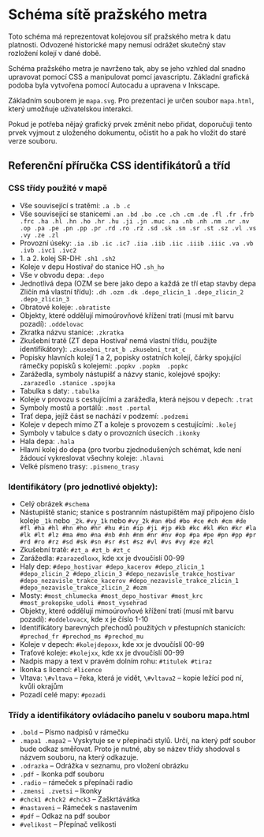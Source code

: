 Schéma sítě pražského metra
===========================
Toto schéma má reprezentovat kolejovou síť pražského metra k datu platnosti. Odvozené historické mapy nemusí odrážet skutečný stav rozložení kolejí v dané době. 

Schéma pražského metra je navrženo tak, aby se jeho vzhled dal snadno upravovat pomocí CSS a manipulovat pomcí javascriptu. Základní grafická podoba byla vytvořena pomocí Autocadu a upravena v Inkscape.

Základním souborem je `mapa.svg`. Pro prezentaci je určen soubor `mapa.html`, který umožňuje uživatelskou interakci.

Pokud je potřeba nějaý grafický prvek změnit nebo přidat, doporučuji tento prvek vyjmout z uloženého dokumentu, očistit ho a pak ho vložit do staré verze souboru.

Referenční příručka CSS identifikátorů a tříd
---------------------------------------------
### CSS třídy použité v mapě
- Vše související s tratěmi: `.a .b .c`
- Vše související se stanicemi `.an .bd .bo .ce .ch .cm .de .fl .fr .frb .frc .ha .hl .hn .ho .hr .hu .ji .jn .muc .na .nb .nh .nm .nr .nv .op .pa .pe .pn .pp .pr .rd .ro .rz .sd .sk .sn .sr .st .sz .vl .vs .vy .ze .zl`
- Provozní úseky: `.ia .ib .ic .ic7 .iia .iib .iic .iiib .iiic .va .vb .ivb .ivc1 .ivc2`
- 1\. a 2. kolej SR-DH: `.sh1 .sh2`
- Koleje v depu Hostivař do stanice HO `.sh_ho`
- Vše v obvodu depa: `.depo`
- Jednotlivá depa (OZM se bere jako depo a každá ze tří etap stavby depa Zličín má vlastní třídu): `.dh .ozm .dk .depo_zlicin_1 .depo_zlicin_2 .depo_zlicin_3`
- Obratové koleje: `.obratiste`
- Objekty, které oddělují mimoúrovňové křížení tratí (musí mít barvu pozadí): `.oddelovac`
- Zkratka názvu stanice: `.zkratka`
- Zkušební tratě (ZT depa Hostivař nemá vlastní třídu, použijte identifikátory): `.zkusebni_trat_b .zkusebni_trat_c`
- Popisky hlavních kolejí 1 a 2, popisky ostatních kolejí, čárky spojující rámečky popisků s kolejemi: `.popkv .popkm  .popkc`
- Zarážedla, symboly nástupišť a názvy stanic, kolejové spojky: `.zarazedlo .stanice .spojka`
- Tabulka s daty: `.tabulka`
- Koleje v provozu s cestujícími a zarážedla, která nejsou v depech: `.trat`
- Symboly mostů a portálů: `.most .portal`
- Trať depa, jejíž část se nachází v podzemí: `.podzemi`
- Koleje v depech mimo ZT a koleje s provozem s cestujícími: `.kolej`
- Symboly v tabulce s daty o provozních úsecích `.ikonky`
- Hala depa: `.hala`
- Hlavní kolej do depa (pro tvorbu zjednodušených schémat, kde není žádoucí vykreslovat všechny koleje: `.hlavni`
- Velké písmeno trasy: `.pismeno_trasy`

### Identifikátory (pro jednotlivé objekty):
- Celý obrázek `#schema`
- Nástupiště stanic; stanice s postranním nástupištěm mají připojeno číslo
 koleje `_1k` nebo `_2k`. `#vy_1k` nebo `#vy_2k` `#an #bd #bo #ce #ch #cm #de #fl #ha #hl #hn #ho #hr #hu #in #ip #ji #jp #kb #kc #kl #kn #kr #la #lk #lt #lz #ma #mo #na #nb #nh #nm #nr #nv #op #pa #pe #pn #pp #pr #rd #ro #rz #sd #sk #sn #sr #st #sz #vl #vs #vy #ze #zl`
- Zkušební tratě: `#zt_a #zt_b #zt_c`
- Zarážedla: `#zarazedloxx`, kde xx je dvoučíslí 00-99
- Haly dep: `#depo_hostivar #depo_kacerov #depo_zlicin_1 #depo_zlicin_2 #depo_zlicin_3 #depo_nezavisle_trakce_hostivar #depo_nezavisle_trakce_kacerov #depo_nezavisle_trakce_zlicin_1 #depo_nezavisle_trakce_zlicin_2 #ozm`
- Mosty: `#most_chlumecka #most_depo_hostivar #most_krc #most_prokopske_udoli #most_vysehrad`
- Objekty, které oddělují mimoúrovňové křížení tratí (musí mít barvu pozadí): `#oddelovacx`, kde x je číslo 1-10
- Identifikátory barevných přechodů použitých v přestupních stanicích: `#prechod_fr #prechod_ms #prechod_mu`
- Koleje v depech: `#kolejdepoxx`, kde xx je dvoučíslí 00-99
- Traťové koleje: `#kolejxx`, kde xx je dvoučíslí 00-99
- Nadpis mapy a text v pravém dolním rohu: `#titulek #tiraz`
- Ikonka s licencí: `#licence`
- Vltava: `\#vltava` – řeka, která je vidět, `\#vltava2` – kopie ležící pod ní, kvůli okrajům
- Pozadí celé mapy: `#pozadi`

### Třídy a identifikátory ovládacího panelu v souboru mapa.html
- `.bold` – Písmo nadpisů v rámečku
- `.mapa1 .mapa2` – Vyskytuje se v přepínači stylů. Určí, na který pdf soubor bude odkaz směřovat. Proto je nutné, aby se název třídy shodoval s názvem souboru, na který odkazuje.
- `.odrazka` – Odrážka v seznamu, pro vložení obrázku
- `.pdf` - Ikonka pdf souboru
- `.radio` – rámeček s přepínači radio
- `.zmensi .zvetsi` – Ikonky
- `#chck1 #chck2 #chck3` – Zaškrtávátka
- `#nastaveni` – Rámeček s nastavením
- `#pdf` – Odkaz na pdf soubor
- `#velikost` – Přepínač velikosti
